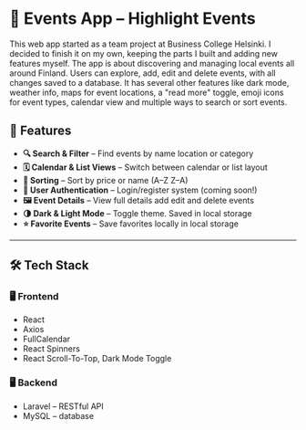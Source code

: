
# 🌟 Events App – Highlight Events 

This web app started as a team project at Business College Helsinki. I decided to finish it on my own, keeping the parts I built and adding new features myself. The app is about discovering and managing local events all around Finland.
Users can explore, add, edit and delete events, with all changes saved to a database. It has several other features like dark mode, weather info, maps for event locations, a "read more" toggle, emoji icons for event types, calendar view and multiple ways to search or sort events.

## 🚀 Features
*  **🔍 Search & Filter** – Find events by name location or category  
*  **🗓️ Calendar & List Views** – Switch between calendar or list layout  
*  **🧠 Sorting** – Sort by price or name (A–Z Z–A)  
*  **🧾 User Authentication** – Login/register system (coming soon!)  
*  **🖼️ Event Details** – View full details add edit and delete events  
*  **🌗 Dark & Light Mode** – Toggle theme. Saved in local storage  
*  **⭐ Favorite Events** – Save favorites locally in local storage  


______________________

## 🛠️ Tech Stack
### 🖥️  Frontend
* React
* Axios
* FullCalendar
* React Spinners
* React Scroll-To-Top, Dark Mode Toggle

### 🖥️ Backend
* Laravel – RESTful API
* MySQL – database
